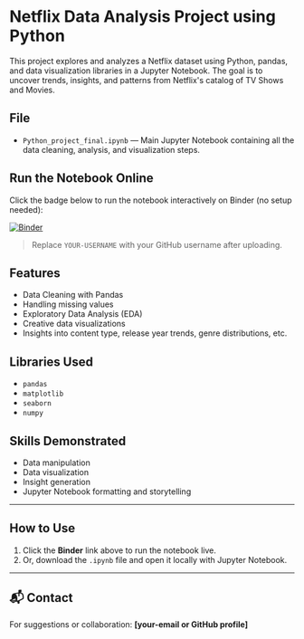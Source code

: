 # Netflix Data Analysis Project using Python

This project explores and analyzes a Netflix dataset using Python, pandas, and data visualization libraries in a Jupyter Notebook. The goal is to uncover trends, insights, and patterns from Netflix's catalog of TV Shows and Movies.


##  File

- `Python_project_final.ipynb` — Main Jupyter Notebook containing all the data cleaning, analysis, and visualization steps.

##  Run the Notebook Online

Click the badge below to run the notebook interactively on Binder (no setup needed):

[![Binder](https://mybinder.org/badge_logo.svg)](https://mybinder.org/v2/gh/YOUR-USERNAME/Netflix-Data-Analysis/main?filepath=Python_project_final.ipynb)

> Replace `YOUR-USERNAME` with your GitHub username after uploading.

##  Features

- Data Cleaning with Pandas
- Handling missing values
- Exploratory Data Analysis (EDA)
- Creative data visualizations
- Insights into content type, release year trends, genre distributions, etc.

##  Libraries Used

- `pandas`
- `matplotlib`
- `seaborn`
- `numpy`
  

##  Skills Demonstrated

- Data manipulation
- Data visualization
- Insight generation
- Jupyter Notebook formatting and storytelling

---

##  How to Use

1. Click the **Binder** link above to run the notebook live.
2. Or, download the `.ipynb` file and open it locally with Jupyter Notebook.

---

## 📬 Contact

For suggestions or collaboration: **[your-email or GitHub profile]**
